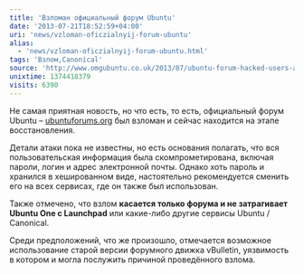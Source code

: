 ```yaml
---
title: 'Взломан официальный форум Ubuntu'
date: '2013-07-21T18:52:59+04:00'
uri: 'news/vzloman-oficzialnyij-forum-ubuntu'
alias: 
  - 'news/vzloman-oficzialnyij-forum-ubuntu.html'
tags: 'Взлом,Canonical'
source: 'http://www.omgubuntu.co.uk/2013/07/ubuntu-forum-hacked-users-advised-to-change-passwords'
unixtime: 1374418379
visits: 6390
---
```

Не самая приятная новость, но что есть, то есть, официальный форум Ubuntu – [ubuntuforums.org](http://ubuntuforums.org/) был взломан и сейчас находится на этапе восстановления.

Детали атаки пока не известны, но есть основания полагать, что вся пользовательская информация была скомпрометирована, включая пароли, логин и адрес электронной почты. Однако хоть пароль и хранился в хешированном виде, настоятельно рекомендуется сменить его на всех сервисах, где он также был использован.

Также отмечено, что взлом **касается только форума и не затрагивает Ubuntu One с Launchpad** или какие-либо другие сервисы Ubuntu / Canonical.

Среди предположений, что же произошло, отмечается возможное использование старой версии форумного движка vBulletin, уязвимость в котором и могла послужить причиной проведённого взлома.
